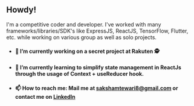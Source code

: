 ## Howdy!
I'm a competitive coder and developer. I've worked with many frameworks/libraries/SDK's like ExpressJS, ReactJS, TensorFlow, Flutter, etc. while working on various group as well as solo projects.
* #### 🔭 I’m currently working on a secret project at Rakuten 🕵️
* #### 🌱 I’m currently learning to simplify state management in ReactJs through the usage of Context + useReducer hook.
* #### 📫 How to reach me: Mail me at sakshamtewari8@gmail.com or contact me on [LinkedIn](https://www.linkedin.com/in/saksham-tewari-62ba6a152/)
<!--
**FullMetal1331/FullMetal1331** is a ✨ _special_ ✨ repository because its `README.md` (this file) appears on your GitHub profile.

Here are some ideas to get you started:



- 👯 I’m looking to collaborate on ...
- 🤔 I’m looking for help with ...
- 💬 Ask me about ...

- 😄 Pronouns: ...
- ⚡ Fun fact: ...
-->
